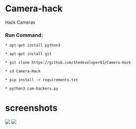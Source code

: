# Camera-hack

Hack Cameras

<h3> Run Command: </h3>

```
* apt-get install python3
```
```
* apt-get install git
```
```
* git clone https://github.com/thedeveloper03/Camera-Hack
```
```
* cd Camera-Hack
```
```
* pip install -r requirements.txt
```
```
* python3 cam-hackers.py 
```

# screenshots 

<img src="https://telegra.ph/file/0fa06e9eec862e7936b7e.jpg">

<img src="https://telegra.ph/file/a9990eaf8d229682a9b57.jpg">
